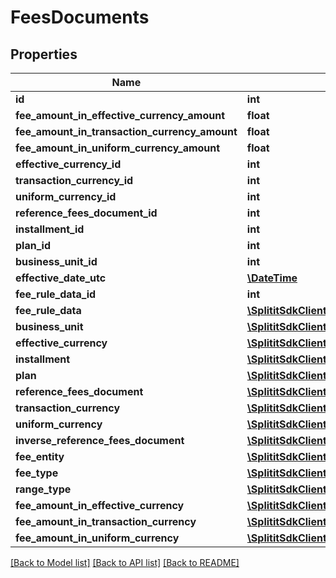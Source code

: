 # FeesDocuments

## Properties
Name | Type | Description | Notes
------------ | ------------- | ------------- | -------------
**id** | **int** |  | 
**fee_amount_in_effective_currency_amount** | **float** |  | 
**fee_amount_in_transaction_currency_amount** | **float** |  | 
**fee_amount_in_uniform_currency_amount** | **float** |  | 
**effective_currency_id** | **int** |  | 
**transaction_currency_id** | **int** |  | [optional] 
**uniform_currency_id** | **int** |  | 
**reference_fees_document_id** | **int** |  | [optional] 
**installment_id** | **int** |  | [optional] 
**plan_id** | **int** |  | [optional] 
**business_unit_id** | **int** |  | [optional] 
**effective_date_utc** | [**\DateTime**](\DateTime.md) |  | 
**fee_rule_data_id** | **int** |  | [optional] 
**fee_rule_data** | [**\SplititSdkClient\Model\FeesRuleDatas**](FeesRuleDatas.md) |  | [optional] 
**business_unit** | [**\SplititSdkClient\Model\BusinessUnits**](BusinessUnits.md) |  | [optional] 
**effective_currency** | [**\SplititSdkClient\Model\Currencies**](Currencies.md) |  | [optional] 
**installment** | [**\SplititSdkClient\Model\Installments**](Installments.md) |  | [optional] 
**plan** | [**\SplititSdkClient\Model\InstallmentPlans**](InstallmentPlans.md) |  | [optional] 
**reference_fees_document** | [**\SplititSdkClient\Model\FeesDocuments**](FeesDocuments.md) |  | [optional] 
**transaction_currency** | [**\SplititSdkClient\Model\Currencies**](Currencies.md) |  | [optional] 
**uniform_currency** | [**\SplititSdkClient\Model\Currencies**](Currencies.md) |  | [optional] 
**inverse_reference_fees_document** | [**\SplititSdkClient\Model\FeesDocuments[]**](FeesDocuments.md) |  | [optional] 
**fee_entity** | [**\SplititSdkClient\Model\AccountingParty**](AccountingParty.md) |  | 
**fee_type** | [**\SplititSdkClient\Model\FeesTypes**](FeesTypes.md) |  | 
**range_type** | [**\SplititSdkClient\Model\RangeType**](RangeType.md) |  | [optional] 
**fee_amount_in_effective_currency** | [**\SplititSdkClient\Model\Money2**](Money2.md) |  | [optional] 
**fee_amount_in_transaction_currency** | [**\SplititSdkClient\Model\Money2**](Money2.md) |  | [optional] 
**fee_amount_in_uniform_currency** | [**\SplititSdkClient\Model\Money2**](Money2.md) |  | [optional] 

[[Back to Model list]](../README.md#documentation-for-models) [[Back to API list]](../README.md#documentation-for-api-endpoints) [[Back to README]](../README.md)



